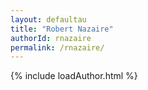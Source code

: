 ```yaml
---
layout: defaultau
title: "Robert Nazaire"
authorId: rnazaire
permalink: /rnazaire/
---
```

{% include loadAuthor.html %}
<script>
    $(document).ready(function(){
        showAuthorBio('{{ page.authorId }}');
   });
</script>